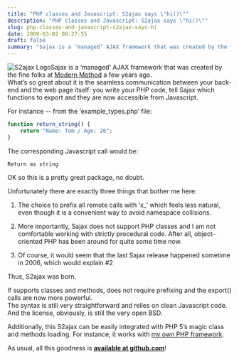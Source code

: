 ```yaml
---
title: "PHP classes and Javascript: S2ajax says \"hi()\""
description: "PHP classes and Javascript: S2ajax says \"hi()\""
slug: php-classes-and-javascript-s2ajax-says-hi
date: 2009-03-02 08:27:55
draft: false
summary: "Sajax is a ‘managed’ AJAX framework that was created by the fine folks at Modern Method a few years ago.What’s so great about it is the seamless communication between your back-end and the web page itself: you write your PHP code, tell Sajax which functions to export and they are now accessible from Javascript."
---
```



![S2ajax Logo](/images/s2ajax1.png)Sajax is a ‘managed’ AJAX framework that
was created by the fine folks at [Modern Method](http://www.modernmethod.com/sajax/index.phtml) a few years ago.  
What’s so great about it is the seamless communication between your back-end
and the web page itself: you write your PHP code, tell Sajax which functions
to export and they are now accessible from Javascript.

For instance -- from the ‘example_types.php’ file:  

```javascript
function return_string() {  
    return "Name: Tom / Age: 26";  
}  
```

The corresponding Javascript call would be:  

    Return as string  

OK so this is a pretty great package, no doubt.

Unfortunately there are exactly three things that bother me here:  

  

1. The choice to prefix all remote calls with ‘x_’ which feels less natural, even though it is a convenient way to avoid namespace collisions.  



2. More importantly, Sajax does not support PHP classes and I am not comfortable working with strictly procedural code. After all, object-oriented PHP has been around for quite some time now.  



3. Of course, it would seem that the last Sajax release happened sometime in 2006, which would explain #2  

  

Thus, S2ajax was born.

If supports classes and methods, does not require prefixing and the export()
calls are now more powerful.  
The syntax is still very straightforward and relies on clean Javascript code.  
And the license, obviously, is still the very open BSD.

Additionally, this S2ajax can be easily integrated with PHP 5’s magic class
and methods loading. For instance, it works with [my own PHP
framework](http://github.com/Fusion/lenses/tree/master).

As usual, all this goodness is [**available at
github.com**](http://github.com/Fusion/s2ajax/tree/master)!

